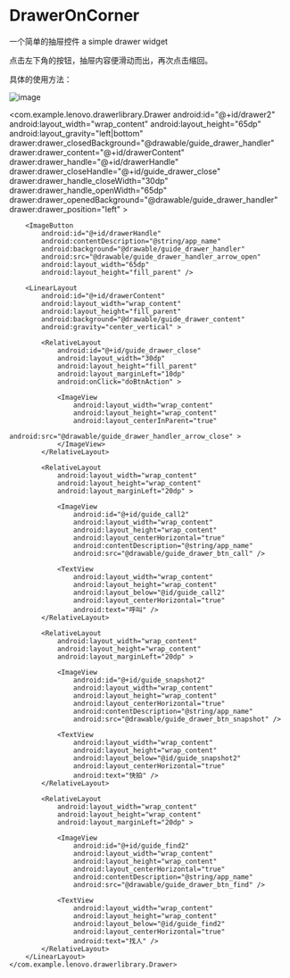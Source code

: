 # DrawerOnCorner
一个简单的抽屉控件 a simple drawer widget

点击左下角的按钮，抽屉内容便滑动而出，再次点击缩回。

具体的使用方法：

 ![image](https://github.com/gpfduoduo/DrawerOnCorner/tree/master/Drawer/GIF.gif)
 
 
<com.example.lenovo.drawerlibrary.Drawer
        android:id="@+id/drawer2"
        android:layout_width="wrap_content"
        android:layout_height="65dp"
        android:layout_gravity="left|bottom"
        drawer:drawer_closedBackground="@drawable/guide_drawer_handler"
        drawer:drawer_content="@+id/drawerContent"
        drawer:drawer_handle="@+id/drawerHandle"
        drawer:drawer_closeHandle="@+id/guide_drawer_close"
        drawer:drawer_handle_closeWidth="30dp"
        drawer:drawer_handle_openWidth="65dp"
        drawer:drawer_openedBackground="@drawable/guide_drawer_handler"
        drawer:drawer_position="left" >

        <ImageButton
            android:id="@+id/drawerHandle"
            android:contentDescription="@string/app_name"
            android:background="@drawable/guide_drawer_handler"
            android:src="@drawable/guide_drawer_handler_arrow_open"
            android:layout_width="65dp"
            android:layout_height="fill_parent" />

        <LinearLayout
            android:id="@+id/drawerContent"
            android:layout_width="wrap_content"
            android:layout_height="fill_parent"
            android:background="@drawable/guide_drawer_content"
            android:gravity="center_vertical" >

            <RelativeLayout
                android:id="@+id/guide_drawer_close"
                android:layout_width="30dp"
                android:layout_height="fill_parent"
                android:layout_marginLeft="10dp"
                android:onClick="doBtnAction" >

                <ImageView
                    android:layout_width="wrap_content"
                    android:layout_height="wrap_content"
                    android:layout_centerInParent="true"
                    android:src="@drawable/guide_drawer_handler_arrow_close" >
                </ImageView>
            </RelativeLayout>

            <RelativeLayout
                android:layout_width="wrap_content"
                android:layout_height="wrap_content"
                android:layout_marginLeft="20dp" >

                <ImageView
                    android:id="@+id/guide_call2"
                    android:layout_width="wrap_content"
                    android:layout_height="wrap_content"
                    android:layout_centerHorizontal="true"
                    android:contentDescription="@string/app_name"
                    android:src="@drawable/guide_drawer_btn_call" />

                <TextView
                    android:layout_width="wrap_content"
                    android:layout_height="wrap_content"
                    android:layout_below="@id/guide_call2"
                    android:layout_centerHorizontal="true"
                    android:text="呼叫" />
            </RelativeLayout>

            <RelativeLayout
                android:layout_width="wrap_content"
                android:layout_height="wrap_content"
                android:layout_marginLeft="20dp" >

                <ImageView
                    android:id="@+id/guide_snapshot2"
                    android:layout_width="wrap_content"
                    android:layout_height="wrap_content"
                    android:layout_centerHorizontal="true"
                    android:contentDescription="@string/app_name"
                    android:src="@drawable/guide_drawer_btn_snapshot" />

                <TextView
                    android:layout_width="wrap_content"
                    android:layout_height="wrap_content"
                    android:layout_below="@id/guide_snapshot2"
                    android:layout_centerHorizontal="true"
                    android:text="快拍" />
            </RelativeLayout>

            <RelativeLayout
                android:layout_width="wrap_content"
                android:layout_height="wrap_content"
                android:layout_marginLeft="20dp" >

                <ImageView
                    android:id="@+id/guide_find2"
                    android:layout_width="wrap_content"
                    android:layout_height="wrap_content"
                    android:layout_centerHorizontal="true"
                    android:contentDescription="@string/app_name"
                    android:src="@drawable/guide_drawer_btn_find" />

                <TextView
                    android:layout_width="wrap_content"
                    android:layout_height="wrap_content"
                    android:layout_below="@id/guide_find2"
                    android:layout_centerHorizontal="true"
                    android:text="找人" />
            </RelativeLayout>
        </LinearLayout>
    </com.example.lenovo.drawerlibrary.Drawer>
    
    
    
    
    
    
